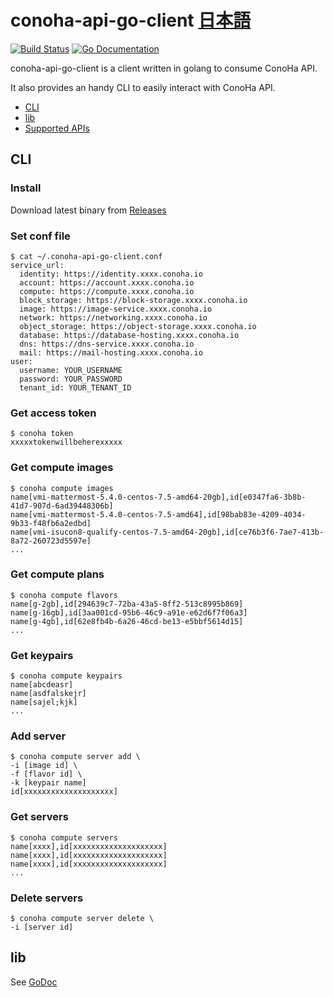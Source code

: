 conoha-api-go-client [日本語](README-ja.md)
=========

[![Build Status](https://travis-ci.org/is2ei/conoha-api-go-client.svg?branch=master&style=flat-square)][travis]
[![Go Documentation](http://img.shields.io/badge/go-documentation-blue.svg?style=flat-square)][godocs]

[travis]: https://travis-ci.org/is2ei/conoha-api-go-client
[godocs]: https://godoc.org/github.com/is2ei/conoha-api-go-client/conoha

conoha-api-go-client is a client written in golang to consume ConoHa API.

It also provides an handy CLI to easily interact with ConoHa API.

- [CLI](#cli)
- [lib](#lib)
- [Supported APIs](https://github.com/is2ei/conoha-api-go-client/wiki/Supported-APIs)

## CLI

### Install

Download latest binary from [Releases](https://github.com/is2ei/conoha-api-go-client/releases)

### Set conf file

```
$ cat ~/.conoha-api-go-client.conf
service_url:
  identity: https://identity.xxxx.conoha.io
  account: https://account.xxxx.conoha.io
  compute: https://compute.xxxx.conoha.io
  block_storage: https://block-storage.xxxx.conoha.io
  image: https://image-service.xxxx.conoha.io
  network: https://networking.xxxx.conoha.io
  object_storage: https://object-storage.xxxx.conoha.io
  database: https://database-hosting.xxxx.conoha.io
  dns: https://dns-service.xxxx.conoha.io
  mail: https://mail-hosting.xxxx.conoha.io
user:
  username: YOUR_USERNAME
  password: YOUR_PASSWORD
  tenant_id: YOUR_TENANT_ID
```

### Get access token

```
$ conoha token
xxxxxtokenwillbeherexxxxx
```

### Get compute images

```
$ conoha compute images
name[vmi-mattermost-5.4.0-centos-7.5-amd64-20gb],id[e0347fa6-3b8b-41d7-907d-6ad39448306b]
name[vmi-mattermost-5.4.0-centos-7.5-amd64],id[98bab83e-4209-4034-9b33-f48fb6a2edbd]
name[vmi-isucon8-qualify-centos-7.5-amd64-20gb],id[ce76b3f6-7ae7-413b-8a72-260723d5597e]
...
```

### Get compute plans

```
$ conoha compute flavors
name[g-2gb],id[294639c7-72ba-43a5-8ff2-513c8995b869]
name[g-16gb],id[3aa001cd-95b6-46c9-a91e-e62d6f7f06a3]
name[g-4gb],id[62e8fb4b-6a26-46cd-be13-e5bbf5614d15]
...
```

### Get keypairs

```
$ conoha compute keypairs
name[abcdeasr]
name[asdfalskejr]
name[sajel;kjk]
...
```

### Add server

```
$ conoha compute server add \
-i [image id] \
-f [flavor id] \
-k [keypair name]
id[xxxxxxxxxxxxxxxxxxxx]
```

### Get servers

```
$ conoha compute servers
name[xxxx],id[xxxxxxxxxxxxxxxxxxxx]
name[xxxx],id[xxxxxxxxxxxxxxxxxxxx]
name[xxxx],id[xxxxxxxxxxxxxxxxxxxx]
...
```

### Delete servers

```
$ conoha compute server delete \
-i [server id]
```

## lib

See [GoDoc](https://godoc.org/github.com/is2ei/conoha-api-go-client/conoha)
